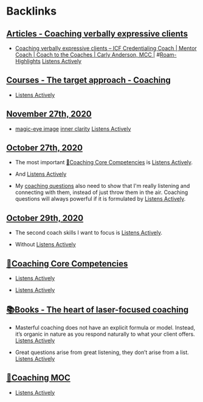 
# Backlinks
## [Articles - Coaching verbally expressive clients](<Articles - Coaching verbally expressive clients.md>)
- [Coaching verbally expressive clients – ICF Credentialing Coach | Mentor Coach | Coach to the Coaches | Carly Anderson, MCC |](https://carlyanderson.com/coaching-verbally-expressive-clients) #[Roam-Highlights](<Roam-Highlights.md>) [Listens Actively](<Listens Actively.md>)

## [Courses - The target approach - Coaching](<Courses - The target approach - Coaching.md>)
- [Listens Actively](<Listens Actively.md>)

## [November 27th, 2020](<November 27th, 2020.md>)
- [magic-eye image](<magic-eye image.md>) [inner clarity](<inner clarity.md>) [Listens Actively](<Listens Actively.md>)

## [October 27th, 2020](<October 27th, 2020.md>)
- The most important [🌱Coaching Core Competencies](<🌱Coaching Core Competencies.md>) is [Listens Actively](<Listens Actively.md>).

- And [Listens Actively](<Listens Actively.md>)

- My [coaching questions](<coaching questions.md>) also need to show that I'm really listening and connecting with them, instead of just throw them in the air. Coaching questions will always powerful if it is formulated by [Listens Actively](<Listens Actively.md>).

## [October 29th, 2020](<October 29th, 2020.md>)
- The second coach skills I want to focus is [Listens Actively](<Listens Actively.md>).

- Without [Listens Actively](<Listens Actively.md>)

## [🌱Coaching Core Competencies](<🌱Coaching Core Competencies.md>)
- [Listens Actively](<Listens Actively.md>)

- [Listens Actively](<Listens Actively.md>)

## [📚Books - The heart of laser-focused coaching](<📚Books - The heart of laser-focused coaching.md>)
- Masterful coaching does not have an explicit formula or model. Instead, it’s organic in nature as you respond naturally to what your client offers. [Listens Actively](<Listens Actively.md>)

- Great questions arise from great listening, they don’t arise from a list. [Listens Actively](<Listens Actively.md>)

## [🧭Coaching MOC](<🧭Coaching MOC.md>)
- [Listens Actively](<Listens Actively.md>)

